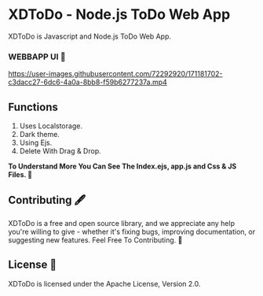 # XDToDo - Node.js ToDo Web App

XDToDo is Javascript and Node.js ToDo Web App.

### WEBBAPP UI 🥇

https://user-images.githubusercontent.com/72292920/171181702-c3dacc27-6dc6-4a0a-8bb8-f59b6277237a.mp4


## Functions
1. Uses Localstorage.
2. Dark theme.
3. Using Ejs.
4. Delete With Drag & Drop.


****To Understand More You Can See The Index.ejs, app.js and Css  & JS Files. 📂****

## Contributing 🖋️
XDToDo is a free and open source library, and we appreciate any help you're willing to give - whether it's fixing bugs, improving documentation, or suggesting new features. Feel Free To Contributing. 💙

## License 📌
XDToDo is licensed under the Apache License, Version 2.0.
